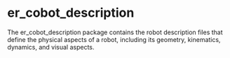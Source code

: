 # er_cobot_description #

The er_cobot_description package contains the robot description files that define the physical aspects of a robot, including its geometry, kinematics, dynamics, and visual aspects.
